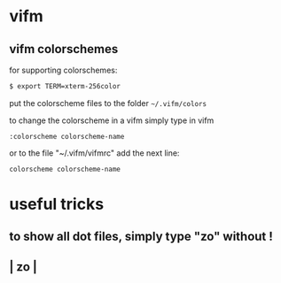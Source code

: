 # vifm

## vifm colorschemes

for supporting colorschemes:
```sh
$ export TERM=xterm-256color
```

put the colorscheme files to the folder `~/.vifm/colors`

to change the colorscheme in a vifm simply type in vifm
```
:colorscheme colorscheme-name
```

or to the file "~/.vifm/vifmrc" add the next line:
```
colorscheme colorscheme-name
```
 

 useful tricks
 =============

 to show all dot files,
 simply type "zo" without !
 ------------------------------------------------------------------------
 | zo									|
 ------------------------------------------------------------------------


